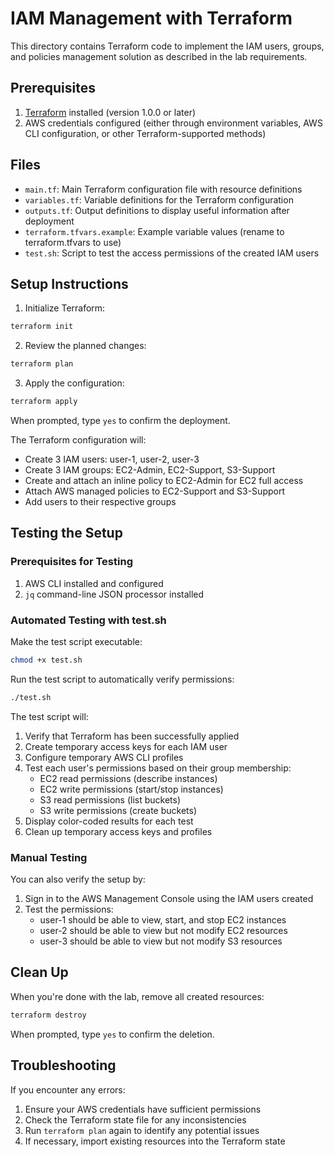 # IAM Management with Terraform

This directory contains Terraform code to implement the IAM users, groups, and policies management solution as described in the lab requirements.

## Prerequisites

1. [Terraform](https://www.terraform.io/downloads.html) installed (version 1.0.0 or later)
2. AWS credentials configured (either through environment variables, AWS CLI configuration, or other Terraform-supported methods)

## Files

- `main.tf`: Main Terraform configuration file with resource definitions
- `variables.tf`: Variable definitions for the Terraform configuration
- `outputs.tf`: Output definitions to display useful information after deployment
- `terraform.tfvars.example`: Example variable values (rename to terraform.tfvars to use)
- `test.sh`: Script to test the access permissions of the created IAM users

## Setup Instructions

1. Initialize Terraform:

```bash
terraform init
```

2. Review the planned changes:

```bash
terraform plan
```

3. Apply the configuration:

```bash
terraform apply
```

When prompted, type `yes` to confirm the deployment.

The Terraform configuration will:
- Create 3 IAM users: user-1, user-2, user-3
- Create 3 IAM groups: EC2-Admin, EC2-Support, S3-Support
- Create and attach an inline policy to EC2-Admin for EC2 full access
- Attach AWS managed policies to EC2-Support and S3-Support
- Add users to their respective groups

## Testing the Setup

### Prerequisites for Testing

1. AWS CLI installed and configured 
2. `jq` command-line JSON processor installed

### Automated Testing with test.sh

Make the test script executable:

```bash
chmod +x test.sh
```

Run the test script to automatically verify permissions:

```bash
./test.sh
```

The test script will:
1. Verify that Terraform has been successfully applied
2. Create temporary access keys for each IAM user
3. Configure temporary AWS CLI profiles
4. Test each user's permissions based on their group membership:
   - EC2 read permissions (describe instances)
   - EC2 write permissions (start/stop instances)
   - S3 read permissions (list buckets)
   - S3 write permissions (create buckets)
5. Display color-coded results for each test
6. Clean up temporary access keys and profiles

### Manual Testing

You can also verify the setup by:

1. Sign in to the AWS Management Console using the IAM users created
2. Test the permissions:
   - user-1 should be able to view, start, and stop EC2 instances
   - user-2 should be able to view but not modify EC2 resources
   - user-3 should be able to view but not modify S3 resources

## Clean Up

When you're done with the lab, remove all created resources:

```bash
terraform destroy
```

When prompted, type `yes` to confirm the deletion.

## Troubleshooting

If you encounter any errors:

1. Ensure your AWS credentials have sufficient permissions
2. Check the Terraform state file for any inconsistencies
3. Run `terraform plan` again to identify any potential issues
4. If necessary, import existing resources into the Terraform state
